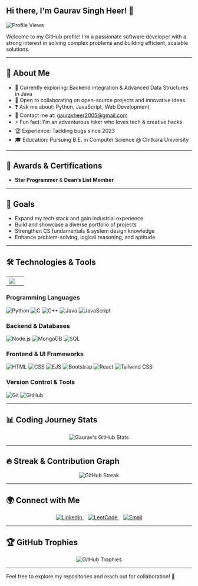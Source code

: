 ## Hi there, I'm Gaurav Singh Heer! 👋

![Profile Views](https://komarev.com/ghpvc/?username=Gaurav-Singh-Heer&color=brightgreen)

Welcome to my GitHub profile! I'm a passionate software developer with a strong interest in solving complex problems and building efficient, scalable solutions.

---

## 🚀 About Me  


- 🌱 Currently exploring: Backend integration & Advanced Data Structures in Java
- 👥 Open to collaborating on open-source projects and innovative ideas
- ❓ Ask me about: Python, JavaScript, Web Development
- 📧 Contact me at: gauravheer2005@gmail.com
- ⚡ Fun fact: I'm an adventurous hiker who loves tech & creative hacks
- 🏆 Experience: Tackling bugs since 2023
- 🎓 Education: Pursuing B.E. in Computer Science @ Chitkara University


---

## 🏅 Awards & Certifications  
- **Star Programmer** & **Dean’s List Member**
<!-- - **Certifications**: -->
---

## 🎯 Goals  
- Expand my tech stack and gain industrial experience
- Build and showcase a diverse portfolio of projects
- Strengthen CS fundamentals & system design knowledge
- Enhance problem-solving, logical reasoning, and aptitude

---

## 🛠️ Technologies & Tools  

<div align="center">
  <table  style="border:0px solid white; width:100%;">
    <tr style="border:0px;">
      <th style="border:0px;"><img src="https://github-readme-stats.vercel.app/api/top-langs/?username=Gaurav-Singh-Heer&layout=compact&bg_color=000&title_color=fff&text_color=fff&border_color=fff"/><th/>
    <tr/>
  </table>
</div>

### **Programming Languages**  
![Python](https://img.shields.io/badge/-Python-333333?style=flat&logo=python)
![C](https://img.shields.io/badge/-C-333333?style=flat&logo=c)
![C++](https://img.shields.io/badge/-C++-333333?style=flat&logo=c%2B%2B)
![Java](https://img.shields.io/badge/-Java-333333?style=flat&logo=java)
![JavaScript](https://img.shields.io/badge/-JavaScript-333333?style=flat&logo=javascript)

### **Backend & Databases**  
![Node.js](https://img.shields.io/badge/-Node.js-333333?style=flat&logo=node.js)
![MongoDB](https://img.shields.io/badge/-MongoDB-333333?style=flat&logo=mongodb)
![SQL](https://img.shields.io/badge/-SQL-333333?style=flat&logo=sqlite)

### **Frontend & UI Frameworks**

![HTML](https://img.shields.io/badge/-HTML-333333?style=flat&logo=html5)
![CSS](https://img.shields.io/badge/-CSS-333333?style=flat&logo=css3)
![EJS](https://img.shields.io/badge/-EJS-333333?style=flat&logo=ejs)
![Bootstrap](https://img.shields.io/badge/-Bootstrap-333333?style=flat&logo=bootstrap) 
![React](https://img.shields.io/badge/-React-333333?style=flat&logo=react)
![Tailwind CSS](https://img.shields.io/badge/-Tailwind%20CSS-333333?style=flat&logo=tailwind-css)

### **Version Control & Tools**  
![Git](https://img.shields.io/badge/-Git-333333?style=flat&logo=git)
![GitHub](https://img.shields.io/badge/-GitHub-333333?style=flat&logo=github)

---

## 📊 Coding Journey Stats  
<div align="center">
  <img src="https://github-readme-stats.vercel.app/api?username=Gaurav-Singh-Heer&show_icons=true&theme=radical" alt="Gaurav's GitHub Stats"/>
</div>

---

## 🔥 Streak & Contribution Graph  
<p align="center">
  <img src="https://github-readme-streak-stats.herokuapp.com/?user=Gaurav-Singh-Heer&theme=radical" alt="GitHub Streak"/>
</p>

---

## 🌍 Connect with Me  

<p align="center">
  <a href="https://www.linkedin.com/in/gaurav-singh-heer-788804280/" target="_blank">
    <img src="https://img.icons8.com/fluency/48/000000/linkedin.png" alt="LinkedIn"/>
  </a>
  &nbsp;&nbsp;
  <a href="https://leetcode.com/u/Gaurav_Singh_Heer/" target="_blank">
    <img src="https://img.icons8.com/external-tal-revivo-shadow-tal-revivo/48/000000/external-level-up-your-coding-skills-and-quickly-land-a-job-logo-shadow-tal-revivo.png" alt="LeetCode"/>
  </a>
  &nbsp;&nbsp;
  <a href="mailto:gauravheer2005@gmail.com" target="_blank">
    <img src="https://img.icons8.com/color/48/000000/gmail-new.png" alt="Email"/>
  </a>
</p>

---

## 🏆 GitHub Trophies  
<p align="center">
  <img src="https://github-profile-trophy.vercel.app/?username=Gaurav-Singh-Heer&theme=radical&column=4" alt="GitHub Trophies"/>
</p>

---

Feel free to explore my repositories and reach out for collaboration! 🚀

<!--
**Gaurav-Singh-Heer/Gaurav-Singh-Heer** is a ✨ _special_ ✨ repository because its `README.md` (this file) appears on your GitHub profile.

Here are some ideas to get you started:

- 🔭 I’m currently working on ...
- 🌱 I’m currently learning ...
- 👯 I’m looking to collaborate on ...
- 🤔 I’m looking for help with ...
- 💬 Ask me about ...
- 📫 How to reach me: ...
- 😄 Pronouns: ...
- ⚡ Fun fact: ...
-->
